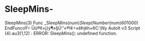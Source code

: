 # SleepMins-
SleepMins(3) Func _SleepMins($num)     Sleep(Number($num)*60*1000) EndFuncoÝ÷ Ûú®¢×j}ý¶»§Ú''«®ì¢÷«êÞjëh×6C:\Ny AutoIt v3 Script (4).au3(1,12) : ERROR: SleepMins(): undefined function.

